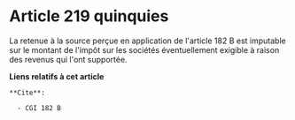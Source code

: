 # Article 219 quinquies

La retenue à la source perçue en application de l'article 182 B est imputable sur le montant de l'impôt sur les sociétés
éventuellement exigible à raison des revenus qui l'ont supportée.

**Liens relatifs à cet article**

	**Cite**:

	  - CGI 182 B
